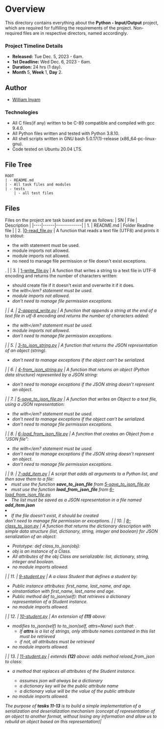 # Overview #

This directory contains everything about the **Python - Input/Output** project, which are required for fulfilling the requirements of the project. Non-required files are in respective directors, named accordingly.

### Project Timeline Details ###
- **Released:** Tue Dec. 5, 2023 - 6am.
- **1st Deadline:** Wed Dec. 6, 2023 - 6am.
- **Duration:** 24 hrs (1 day).
- **Month** 5, **Week** 1, **Day** 2.

## Author ##
- [William Inyam](https://github.com/thecypherzen/)

### Technologies ##
- All C files(if any) written to be C-89 compatible and compiled with gcc 9.4.0.
- All Python files written and tested with Python 3.8.10.
- All shell scripts written in GNU bash 5.0.17(1)-release (x86_64-pc-linux-gnu).
- Code tested on Ubuntu 20.04 LTS.

## File Tree ##
	ROOT
	| - README.md
	| - All task files and modules
	| - tests
		| - all test files


## Files ##
Files on the project are task based and are as follows:
| SN | File | Description |
|----|------|-------------|
| 1. | README.md | Folder Readme file |
| 2. |[0-read_file.py](https://github.com/thecypherzen/alx-higher_level_programming/blob/main/0x0B-python-input_output/0-read_file.py)  | A function that reads a text file (UTF8) and prints it to stdout:<ul><li>the <em>with</em> statement must be used.</li><li>module imports not allowed.</li><li>module imports not allowed.</li><li>no need to manage file permission or file doesn't exist exceptions.</li></ul>. |
| 3. | [1-write_file.py](https://github.com/thecypherzen/alx-higher_level_programming/blob/main/0x0B-python-input_output/1-write_file.py) | A function that writes a string to a text file in UTF-8 encoding and returns the number of characters written:<ul><li>should create file if it doesn't exist and overwrite it if it does.</li><li>the <em>with</em? statement must be used.</li><li>module imports not allowed.</li><li>don’t need to manage file permission exceptions.</li></ul> |
| 4. | [2-append_write.py](https://github.com/thecypherzen/alx-higher_level_programming/blob/main/0x0B-python-input_output/2-append_write.py) | A function that appends a string at the end of a text file in utf-8 encoding and returns the number of characters added:<ul><li>the <em>with</em? statement must be used.</li><li>module imports not allowed.</li><li>don’t need to manage file permission exceptions.</li></ul> |
| 5. | [3-to_json_string.py](https://github.com/thecypherzen/alx-higher_level_programming/blob/main/0x0B-python-input_output/3-to_json_string.py) | A function that returns the JSON representation of an object (string).<ul><li>don’t need to manage exceptions if the object can’t be serialized.</li></ul> |
| 6. | [4-from_json_string.py](https://github.com/thecypherzen/alx-higher_level_programming/blob/main/0x0B-python-input_output/4-from_json_string.py) | A function that returns an object (Python data structure) represented by a JSON string:<ul><li>don’t need to manage exceptions if the JSON string doesn’t represent an object.</li></ul> |
| 7. | [5-save_to_json_file.py](https://github.com/thecypherzen/alx-higher_level_programming/blob/main/0x0B-python-input_output/5-save_to_json_file.py) | A function that writes an Object to a text file, using a JSON representation:<ul><li>the <em>with</em? statement must be used.</li><li>don’t need to manage exceptions if the object can’t be serialized.</li><li>don’t need to manage file permission exceptions.</li></ul> |
| 8. | [6-load_from_json_file.py](https://github.com/thecypherzen/alx-higher_level_programming/blob/main/0x0B-python-input_output/6-load_from_json_file.py) | A function that creates an Object from a *“JSON file”*:<ul><li>the <em>with</em? statement must be used.</li><li>don’t need to manage exceptions if the JSON string doesn’t represent an object.</li><li>don’t need to manage file permission exceptions.</li></ul> |
| 9. | [7-add_item.py](https://github.com/thecypherzen/alx-higher_level_programming/blob/main/0x0B-python-input_output/7-add_item.py) | A script that adds all arguments to a Python list, and then save them to a file:</li><li>must use the function **save_to_json_file** from [5-save_to_json_file.py](https://github.com/thecypherzen/alx-higher_level_programming/blob/main/0x0B-python-input_output/5-save_to_json_file.py)</li><li>must use the function **load_from_json_file** from [6-load_from_json_file.py](https://github.com/thecypherzen/alx-higher_level_programming/blob/main/0x0B-python-input_output/6-load_from_json_file.py).</li><li>The list must be saved as a JSON representation in a file named **add_item.json**</li><li><li>If the file doesn’t exist, it should be created</li>don’t need to manage file permission or exceptions.</li></ul> |
| 10. | [8-class_to_json.py](https://github.com/thecypherzen/alx-higher_level_programming/blob/main/0x0B-python-input_output/8-class_to_json.py) | A function that returns the dictionary description with simple data structure (list, dictionary, string, integer and boolean) for JSON serialization of an object:<ul><li>Prototype: def class_to_json(obj):</li><li>obj is an instance of a Class.</li><li>All attributes of the obj Class are serializable: list, dictionary, string, integer and boolean.</li><li>no module imports allowed.</li></ul> |
| 11. | [9-student.py](https://github.com/thecypherzen/alx-higher_level_programming/blob/main/0x0B-python-input_output/9-student.py) | A a class Student that defines a student by:<ul><li>Public instance attributes: *first_name*, *last_name*, and *age*.</li><li>oInstantiation with first_name, last_name and age.</li><li>Public method def to_json(self): that retrieves a dictionary representation of a Student instance.</li><li>no module imports allowed.</li></ul> |
| 12. | [10-student.py](https://github.com/thecypherzen/alx-higher_level_programming/blob/main/0x0B-python-input_output/10-student.py) | An extension of **(11)** above:<ul><li>modifies *to_json(self)* to *to_json(self, attrs=None)* such that: .<ul><li>If **attrs** is a list of strings, only attribute names contained in this list must be retrieved</li><li>if not, all attributes must be retrieved</li></ul></li><li>no module imports allowed.</li></ul> |
| 13. | [11-student.py](https://github.com/thecypherzen/alx-higher_level_programming/blob/main/0x0B-python-input_output/11-student.py) | extends **(12)** above: adds method *reload_from_json* to class: <ul><li>a method that replaces all attributes of the Student instance.</li><ul><li>assumes json will always be a dictionary</li><li>a dictionary key will be the public attribute name</li><li>a dictionary value will be the value of the public attribute</li></ul><li>no module imports allowed.</li></ul> *The purpose of **tasks 11-13** is to build a simple implementation of a serialization and deserialization mechanism (concept of representation of an object to another format, without losing any information and allow us to rebuild an object based on this representation)*|
